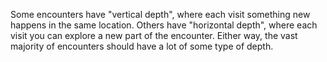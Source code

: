 Some encounters have "vertical depth", where each visit something new happens in the same location. Others have "horizontal depth", where each visit you can explore a new part of the encounter. Either way, the vast majority of encounters should have a lot of some type of depth.